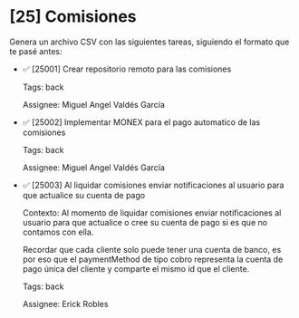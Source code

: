 # [25] Comisiones

Genera un archivo CSV con las siguientes tareas, siguiendo el formato que te pasé antes:

- ✅ [25001] Crear repositorio remoto para las comisiones

  Tags: back

  Assignee: Miguel Angel Valdés García

- ✅ [25002] Implementar MONEX para el pago automatico de las comisiones

  Tags: back

  Assignee: Miguel Angel Valdés García

- ✅ [25003] Al liquidar comisiones enviar notificaciones al usuario para que actualice su cuenta de pago

  Contexto: Al momento de liquidar comisiones enviar notificaciones al usuario para que actualice o cree su cuenta de pago si es que no contamos con ella.

  Recordar que cada cliente solo puede tener una cuenta de banco, es por eso que el paymentMethod de tipo cobro representa la cuenta de pago única del cliente y comparte el mismo id que el cliente.

  Tags: back

  Assignee: Erick Robles
